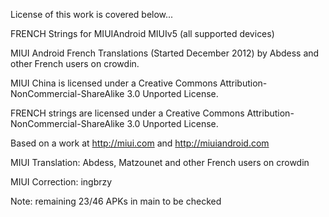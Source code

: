 License of this work is covered below...

FRENCH Strings for MIUIAndroid MIUIv5 (all supported devices)

MIUI Android French Translations (Started December 2012) by Abdess and other French users on crowdin.

MIUI China is licensed under a Creative Commons Attribution-NonCommercial-ShareAlike 3.0 Unported License.

FRENCH strings are licensed under a Creative Commons Attribution-NonCommercial-ShareAlike 3.0 Unported License.

Based on a work at http://miui.com and http://miuiandroid.com

MIUI Translation: Abdess, Matzounet and other French users on crowdin

MIUI Correction: ingbrzy

Note: remaining 23/46 APKs in main to be checked